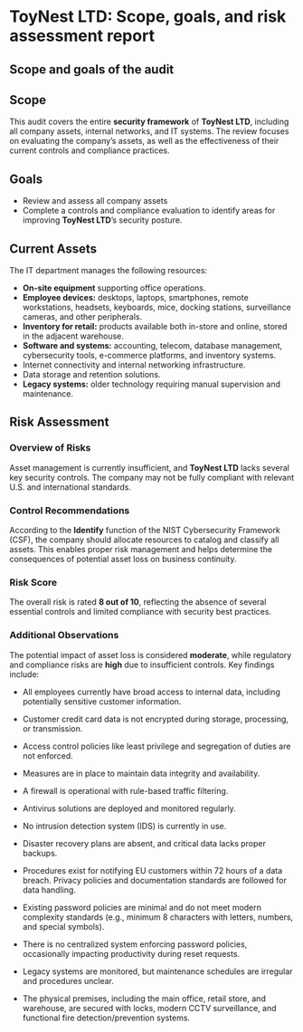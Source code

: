 # ToyNest LTD: Scope, goals, and risk assessment report

## Scope and goals of the audit

## **Scope**

This audit covers the entire **security framework** of **ToyNest LTD**, including all company assets, internal networks, and IT systems. The review focuses on evaluating the company’s assets, as well as the effectiveness of their current controls and compliance practices.

## **Goals**

* Review and assess all company assets  
* Complete a controls and compliance evaluation to identify areas for improving **ToyNest LTD**’s security posture.

## **Current Assets**

The IT department manages the following resources:

* **On-site equipment** supporting office operations.  
* **Employee devices:** desktops, laptops, smartphones, remote workstations, headsets, keyboards, mice, docking stations, surveillance cameras, and other peripherals.  
* **Inventory for retail:** products available both in-store and online, stored in the adjacent warehouse.  
* **Software and systems:** accounting, telecom, database management, cybersecurity tools, e-commerce platforms, and inventory systems.  
* Internet connectivity and internal networking infrastructure.  
* Data storage and retention solutions.  
* **Legacy systems:** older technology requiring manual supervision and maintenance.

## **Risk Assessment**

### **Overview of Risks**

Asset management is currently insufficient, and **ToyNest LTD** lacks several key security controls. The company may not be fully compliant with relevant U.S. and international standards.

### **Control Recommendations**

According to the **Identify** function of the NIST Cybersecurity Framework (CSF), the company should allocate resources to catalog and classify all assets. This enables proper risk management and helps determine the consequences of potential asset loss on business continuity.

### **Risk Score**

The overall risk is rated **8 out of 10**, reflecting the absence of several essential controls and limited compliance with security best practices.

### **Additional Observations**

The potential impact of asset loss is considered **moderate**, while regulatory and compliance risks are **high** due to insufficient controls. Key findings include:

* All employees currently have broad access to internal data, including potentially sensitive customer information.  
* Customer credit card data is not encrypted during storage, processing, or transmission.  
* Access control policies like least privilege and segregation of duties are not enforced.  
* Measures are in place to maintain data integrity and availability.  
* A firewall is operational with rule-based traffic filtering.  
* Antivirus solutions are deployed and monitored regularly.  
* No intrusion detection system (IDS) is currently in use.  
* Disaster recovery plans are absent, and critical data lacks proper backups.  
* Procedures exist for notifying EU customers within 72 hours of a data breach. Privacy policies and documentation standards are followed for data handling.  
* Existing password policies are minimal and do not meet modern complexity standards (e.g., minimum 8 characters with letters, numbers, and special symbols).  
* There is no centralized system enforcing password policies, occasionally impacting productivity during reset requests.

* Legacy systems are monitored, but maintenance schedules are irregular and procedures unclear.

* The physical premises, including the main office, retail store, and warehouse, are secured with locks, modern CCTV surveillance, and functional fire detection/prevention systems.


